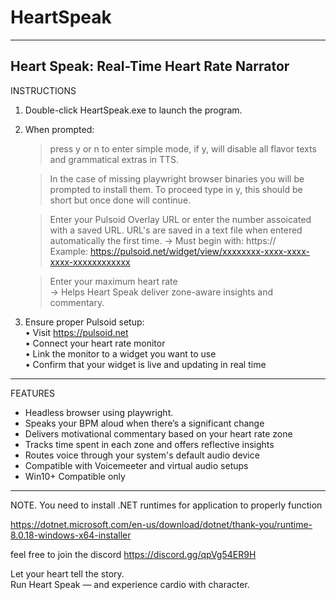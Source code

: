 # HeartSpeak
--------------------------------------------------------
Heart Speak: Real-Time Heart Rate Narrator
--------------------------------------------------------

INSTRUCTIONS

1. Double-click HeartSpeak.exe to launch the program.   

2. When prompted:

   > press y or n to enter simple mode, if y, will disable all flavor texts and grammatical extras in TTS.

   > In the case of missing playwright browser binaries you will be prompted to install them. To proceed type in y, this should be short but once done will continue.

   > Enter your Pulsoid Overlay URL or enter the number assoicated with a saved URL. URL's are saved in a text file when entered automatically the first time.
     → Must begin with: https://  
     Example: https://pulsoid.net/widget/view/xxxxxxxx-xxxx-xxxx-xxxx-xxxxxxxxxxxx

   > Enter your maximum heart rate  
     → Helps Heart Speak deliver zone-aware insights and commentary.

3. Ensure proper Pulsoid setup:  
   • Visit https://pulsoid.net  
   • Connect your heart rate monitor  
   • Link the monitor to a widget you want to use  
   • Confirm that your widget is live and updating in real time

--------------------------------------------------------

FEATURES

- Headless browser using playwright.
- Speaks your BPM aloud when there’s a significant change  
- Delivers motivational commentary based on your heart rate zone  
- Tracks time spent in each zone and offers reflective insights  
- Routes voice through your system's default audio device  
- Compatible with Voicemeeter and virtual audio setups
- Win10+ Compatible only

--------------------------------------------------------

NOTE. You need to install .NET runtimes for application to properly function

https://dotnet.microsoft.com/en-us/download/dotnet/thank-you/runtime-8.0.18-windows-x64-installer

feel free to join the discord https://discord.gg/qpVg54ER9H

Let your heart tell the story.  
Run Heart Speak — and experience cardio with character.
